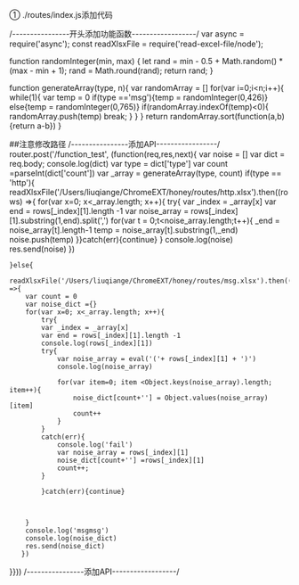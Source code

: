 ① ./routes/index.js添加代码

/----------------开头添加功能函数------------------/ 
var async = require('async');
const readXlsxFile = require('read-excel-file/node');

function randomInteger(min, max) {
    let rand = min - 0.5 + Math.random() * (max - min + 1);
    rand = Math.round(rand);
    return rand;
}

function generateArray(type, n){
    var randomArray = []
    for(var i=0;i<n;i++){
        while(1){
            var temp = 0
            if(type =='msg'){temp = randomInteger(0,426)}
            else{temp = randomInteger(0,765)}
            if(randomArray.indexOf(temp)<0){
                randomArray.push(temp)
                break;
             }
        }
     }
    return randomArray.sort(function(a,b){return a-b})
}


##注意修改路径
/----------------添加API-----------------/
router.post('/function_test', (function(req,res,next){
    var noise = []
    var dict = req.body;
    console.log(dict)
    var type = dict['type']
    var count =parseInt(dict['count'])
    var _array = generateArray(type, count)
    if(type == 'http'){
    readXlsxFile('/Users/liuqiange/ChromeEXT/honey/routes/http.xlsx').then((rows) =>{
    for(var x=0; x<_array.length; x++){
    try{
        var _index = _array[x]
        var end = rows[_index][1].length -1
	var noise_array = rows[_index][1].substring(1,end).split(',')
        for(var t = 0;t<noise_array.length;t++){
            _end = noise_array[t].length-1
            temp = noise_array[t].substring(1,_end)
            noise.push(temp)
    }}catch(err){continue}
    }
    console.log(noise)
    res.send(noise)
    })

    }else{
        readXlsxFile('/Users/liuqiange/ChromeEXT/honey/routes/msg.xlsx').then((rows) =>{
        var count = 0
        var noise_dict ={}
        for(var x=0; x<_array.length; x++){
            try{
            var _index = _array[x]
            var end = rows[_index][1].length -1
            console.log(rows[_index][1])
            try{
                var noise_array = eval('('+ rows[_index][1] + ')')
                console.log(noise_array)

                for(var item=0; item <Object.keys(noise_array).length; item++){
                    noise_dict[count+''] = Object.values(noise_array)[item]
                    count++
                }
            }
            catch(err){
                console.log('fail')
                var noise_array = rows[_index][1]
                noise_dict[count+''] =rows[_index][1]
                count++;
            }

            }catch(err){continue}



        }
        console.log('msgmsg')
        console.log(noise_dict)
        res.send(noise_dict)
       })

}}))
/----------------添加API------------------/ 




